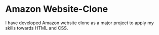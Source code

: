 # Amazon Website-Clone
I have developed Amazon website clone as a major project to apply my skills towards HTML and CSS.
